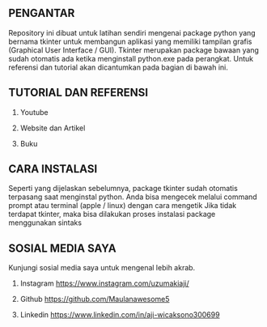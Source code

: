 ## PENGANTAR
Repository ini dibuat untuk latihan sendiri mengenai package python yang bernama tkinter
untuk membangun aplikasi yang memiliki tampilan grafis (Graphical User Interface / GUI).
Tkinter merupakan package bawaan yang sudah otomatis ada ketika menginstall python.exe
pada perangkat. Untuk referensi dan tutorial akan dicantumkan pada bagian di bawah ini.

## TUTORIAL DAN REFERENSI
1. Youtube

2. Website dan Artikel

3. Buku

## CARA INSTALASI
Seperti yang dijelaskan sebelumnya, package tkinter sudah otomatis terpasang saat menginstal python.
Anda bisa mengecek melalui command prompt atau terminal (apple / linux) dengan cara mengetik <pip list>
Jika tidak terdapat tkinter, maka bisa dilakukan proses instalasi package menggunakan sintaks <pip install....>

## SOSIAL MEDIA SAYA
Kunjungi sosial media saya untuk mengenal lebih akrab.
1. Instagram
https://www.instagram.com/uzumakiaji/

2. Github
https://github.com/Maulanawesome5

3. Linkedin
https://www.linkedin.com/in/aji-wicaksono300699
